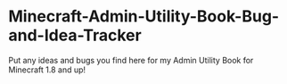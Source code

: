 # Minecraft-Admin-Utility-Book-Bug-and-Idea-Tracker
Put any ideas and bugs you find here for my Admin Utility Book for Minecraft 1.8 and up!
